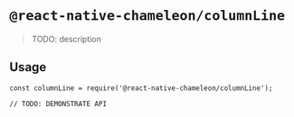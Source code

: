 # `@react-native-chameleon/columnLine`

> TODO: description

## Usage

```
const columnLine = require('@react-native-chameleon/columnLine');

// TODO: DEMONSTRATE API
```
